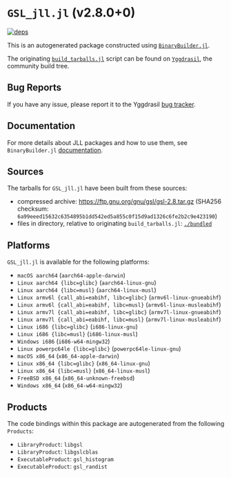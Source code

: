 # `GSL_jll.jl` (v2.8.0+0)

[![deps](https://juliahub.com/docs/GSL_jll/deps.svg)](https://juliahub.com/ui/Packages/General/GSL_jll/)

This is an autogenerated package constructed using [`BinaryBuilder.jl`](https://github.com/JuliaPackaging/BinaryBuilder.jl).

The originating [`build_tarballs.jl`](https://github.com/JuliaPackaging/Yggdrasil/blob/44230fb7c13b397dfbb7482cebb18b94d312a524/G/GSL/GSL@2/build_tarballs.jl) script can be found on [`Yggdrasil`](https://github.com/JuliaPackaging/Yggdrasil/), the community build tree.

## Bug Reports

If you have any issue, please report it to the Yggdrasil [bug tracker](https://github.com/JuliaPackaging/Yggdrasil/issues).

## Documentation

For more details about JLL packages and how to use them, see `BinaryBuilder.jl` [documentation](https://docs.binarybuilder.org/stable/jll/).

## Sources

The tarballs for `GSL_jll.jl` have been built from these sources:

* compressed archive: https://ftp.gnu.org/gnu/gsl/gsl-2.8.tar.gz (SHA256 checksum: `6a99eeed15632c6354895b1dd542ed5a855c0f15d9ad1326c6fe2b2c9e423190`)
* files in directory, relative to originating `build_tarballs.jl`: [`./bundled`](https://github.com/JuliaPackaging/Yggdrasil/tree/44230fb7c13b397dfbb7482cebb18b94d312a524/G/GSL/GSL@2/bundled)

## Platforms

`GSL_jll.jl` is available for the following platforms:

* `macOS aarch64` (`aarch64-apple-darwin`)
* `Linux aarch64 {libc=glibc}` (`aarch64-linux-gnu`)
* `Linux aarch64 {libc=musl}` (`aarch64-linux-musl`)
* `Linux armv6l {call_abi=eabihf, libc=glibc}` (`armv6l-linux-gnueabihf`)
* `Linux armv6l {call_abi=eabihf, libc=musl}` (`armv6l-linux-musleabihf`)
* `Linux armv7l {call_abi=eabihf, libc=glibc}` (`armv7l-linux-gnueabihf`)
* `Linux armv7l {call_abi=eabihf, libc=musl}` (`armv7l-linux-musleabihf`)
* `Linux i686 {libc=glibc}` (`i686-linux-gnu`)
* `Linux i686 {libc=musl}` (`i686-linux-musl`)
* `Windows i686` (`i686-w64-mingw32`)
* `Linux powerpc64le {libc=glibc}` (`powerpc64le-linux-gnu`)
* `macOS x86_64` (`x86_64-apple-darwin`)
* `Linux x86_64 {libc=glibc}` (`x86_64-linux-gnu`)
* `Linux x86_64 {libc=musl}` (`x86_64-linux-musl`)
* `FreeBSD x86_64` (`x86_64-unknown-freebsd`)
* `Windows x86_64` (`x86_64-w64-mingw32`)

## Products

The code bindings within this package are autogenerated from the following `Products`:

* `LibraryProduct`: `libgsl`
* `LibraryProduct`: `libgslcblas`
* `ExecutableProduct`: `gsl_histogram`
* `ExecutableProduct`: `gsl_randist`

